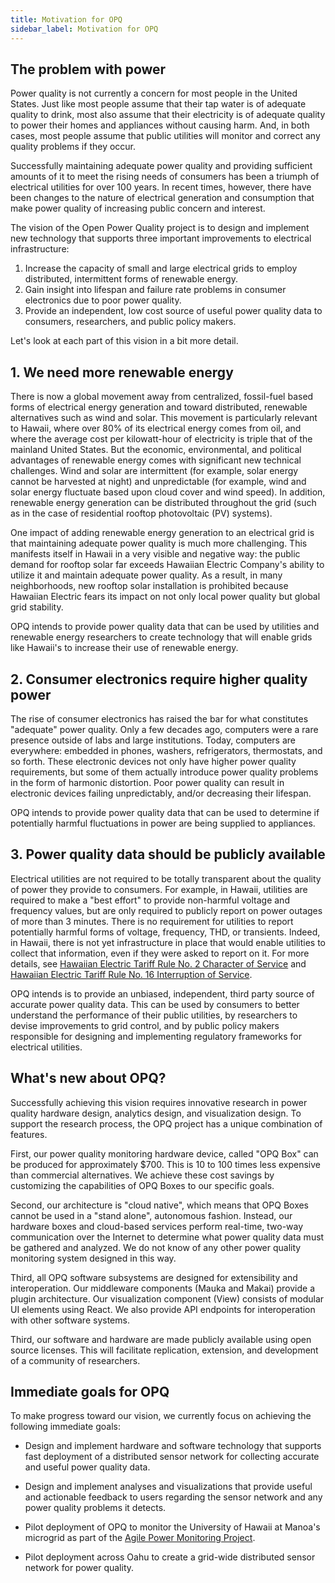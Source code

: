 ```yaml
---
title: Motivation for OPQ
sidebar_label: Motivation for OPQ
---
```


## The problem with power

Power quality is not currently a concern for most people in the United States.  Just like most people assume that their tap water is of adequate quality to drink, most also assume that their electricity is of adequate quality to power their homes and appliances without causing harm. And, in both cases, most people assume that public utilities will monitor and correct any quality problems if they occur.

Successfully maintaining adequate power quality and providing sufficient amounts of it to meet the rising needs of consumers has been a triumph of electrical utilities for over 100 years.  In recent times, however, there have been changes to the nature of electrical generation and consumption that make power quality of increasing public concern and interest.  

The vision of the Open Power Quality project is to design and implement new technology that supports three important improvements to electrical infrastructure: 

  1. Increase the capacity of small and large electrical grids to employ distributed, intermittent forms of renewable energy.
  2. Gain insight into lifespan and failure rate problems in consumer electronics due to poor power quality.
  3. Provide an independent, low cost source of useful power quality data to consumers, researchers, and public policy makers.  

Let's look at each part of this vision in a bit more detail.

## 1. We need more renewable energy

There is now a global movement away from centralized, fossil-fuel based forms of electrical energy generation and toward distributed, renewable alternatives such as wind and solar. This movement is particularly relevant to Hawaii, where over 80% of its electrical energy comes from oil, and where the average cost per kilowatt-hour of electricity is triple that of the mainland United States.  But the economic, environmental, and political advantages of renewable energy comes with significant new technical challenges.  Wind and solar are intermittent (for example, solar energy cannot be harvested at night) and unpredictable (for example, wind and solar energy fluctuate based upon cloud cover and wind speed).  In addition, renewable energy generation can be distributed throughout the grid (such as in the case of residential rooftop photovoltaic (PV) systems).  

One impact of adding renewable energy generation to an electrical grid is that maintaining adequate power quality is much more challenging.  This manifests itself in Hawaii in a very visible and negative way: the public demand for rooftop solar far exceeds Hawaiian Electric Company's ability to utilize it and maintain adequate power quality. As a result, in many neighborhoods, new rooftop solar installation is prohibited because Hawaiian Electric fears its impact on not only local power quality but global grid stability.  

OPQ intends to provide power quality data that can be used by utilities and renewable energy researchers to create technology that will enable grids like Hawaii's to increase their use of renewable energy.  

## 2. Consumer electronics require higher quality power 

The rise of consumer electronics has raised the bar for what constitutes "adequate" power quality. Only a few decades ago, computers were a rare presence outside of labs and large institutions.  Today, computers are everywhere: embedded in phones, washers, refrigerators, thermostats, and so forth. These electronic devices not only have higher power quality requirements, but some of them actually introduce power quality problems in the form of harmonic distortion.  Poor power quality can result in electronic devices failing unpredictably, and/or decreasing their lifespan.

OPQ intends to provide power quality data that can be used to determine if potentially harmful fluctuations in power are being supplied to appliances. 

## 3. Power quality data should be publicly available

Electrical utilities are not required to be totally transparent about the quality of power they provide to consumers.  For example, in Hawaii, utilities are required to make a "best effort" to provide non-harmful voltage and frequency values, but are only required to publicly report on power outages of more than 3 minutes. There is no requirement for utilities to report potentially harmful forms of voltage, frequency, THD, or transients.  Indeed, in Hawaii, there is not yet infrastructure in place that would enable utilities to collect that information, even if they were asked to report on it. For more details, see [Hawaiian Electric Tariff Rule No. 2 Character of Service](https://www.hawaiianelectric.com/Documents/my_account/rates/hawaiian_electric_rules/2.pdf) and [Hawaiian Electric Tariff Rule No. 16 Interruption of Service](https://www.hawaiianelectric.com/Documents/my_account/rates/hawaiian_electric_rules/16.pdf).

OPQ intends is to provide an unbiased, independent, third party source of accurate power quality data. This can be used by consumers to better understand the performance of their public utilities, by researchers to devise improvements to grid control, and by public policy makers responsible for designing and implementing regulatory frameworks for electrical utilities.

## What's new about OPQ?

Successfully achieving this vision requires innovative research in power quality hardware design, analytics design, and visualization design. To support the research process, the OPQ project has a unique combination of features.

First, our power quality monitoring hardware device, called "OPQ Box" can be produced for approximately \$700. This is 10 to 100 times less expensive than commercial alternatives. We achieve these cost savings by customizing the capabilities of OPQ Boxes to our specific goals. 

Second, our architecture is "cloud native", which means that OPQ Boxes cannot be used in a "stand alone", autonomous fashion. Instead, our hardware boxes and cloud-based services perform real-time, two-way communication over the Internet to determine what power quality data must be gathered and analyzed. We do not know of any other power quality monitoring system designed in this way.  

Third, all OPQ software subsystems are designed for extensibility and interoperation.  Our middleware components (Mauka and Makai) provide a plugin architecture.  Our visualization component (View) consists of modular UI elements using React. We also provide API endpoints for interoperation with other software systems.

Third, our software and hardware are made publicly available using open source licenses. This will facilitate replication, extension, and development of a community of researchers.     

## Immediate goals for OPQ

To make progress toward our vision, we currently focus on achieving the following immediate goals:

* Design and implement hardware and software technology that supports fast deployment of a distributed sensor network for collecting accurate and useful power quality data. 

* Design and implement analyses and visualizations that provide useful and actionable feedback to users regarding the sensor network and any power quality problems it detects.

* Pilot deployment of OPQ to monitor the University of Hawaii at Manoa's microgrid as part of the [Agile Power Monitoring Project](agile-power-monitoring.md).

* Pilot deployment across Oahu to create a grid-wide distributed sensor network for power quality.
